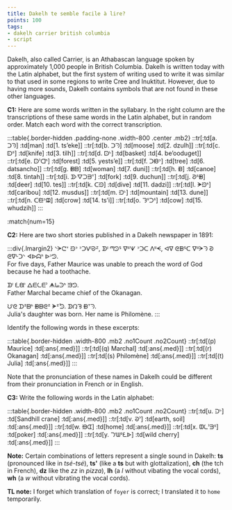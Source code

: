 ```yaml
---
title: Dakelh te semble facile à lire?
points: 100
tags:
- dakelh carrier british columbia
- script
---
```


Dakelh, also called Carrier, is an Athabascan language spoken by approximately 1,000 people in British Columbia. Dakelh is written today with the Latin alphabet, but the first system of writing used to write it was similar to that used in some regions to write Cree and Inuktitut. However, due to having more sounds, Dakelh contains symbols that are not found in these other languages.


**C1:** Here are some words written in the syllabary. In the right column are the transcriptions of these same words in the Latin alphabet, but in random order. Match each word with the correct transcription.

:::table{.border-hidden .padding-none .width-800 .center .mb2}
::tr[:td[a. ᑐᘅ] :td[man] :td[1. ts’eke]]
::tr[:td[b. ᑐᘆ] :td[moose] :td[2. dzulh]]
::tr[:td[c. ᗟᔆ] :td[knife] :td[3. tilh]]
::tr[:td[d. ᗠᒡ] :td[basket] :td[4. be’ooduget]]
::tr[:td[e. ᗠᐣᗡᑋ] :td[forest] :td[5. yests’e]]
::tr[:td[f. ᑐᙝᐣ] :td[tree] :td[6. datsancho]]
::tr[:td[g. ᙪᗸ] :td[woman] :td[7. duni]]
::tr[:td[h. ᙫ] :td[canoe] :td[8. tintah]]
::tr[:td[i. ᗫᐧᐁᑐᗲᐪ] :td[fork] :td[9. duchun]]
::tr[:td[j. ᘑᔆᙪ] :td[deer] :td[10. tes]]
::tr[:td[k. ᑕᙌ] :td[dive] :td[11. dadzi]]
::tr[:td[l. ᗘᙌᑋ] :td[caribou] :td[12. musdus]]
::tr[:td[m. ᙊᒡ] :td[mountain] :td[13. dune]]
::tr[:td[n. ᑕᙦᐣᙜ] :td[crow] :td[14. ts’i]]
::tr[:td[o. ᘊᔆᑐᔆ] :td[cow] :td[15. whudzih]]
:::

:match{num=15}

**C2:** Here are two short stories published in a Dakelh newspaper in 1891:

:::div{.lmargin2}
ᐠᗒᘧᐪ ᙌᐣ ᐣᑐᐯᑊᘒᙆ, ᗫᑊ ᘉᘦᔆ ᐁᐦᗐ ᐣᑐᑕ ᐱᐦᗕ, ᐊᐁ ᘓᗽᔆᑕ ᐁᐦᗒᘆ ᘑ ᘓᐁᒡᑐᐠ ᗏᐉᗣᑋ ᐉᐣᘥ.
<br>For five days, Father Maurice was unable to preach the word of God because he had a toothache.

ᗫᑊ ᘍᙙᑊ ᐃᗴᘇᗴᐣ ᗗᘈᑔᑋ ᙐᘦ.
<br>Father Marchal became chief of the Okanagan.

ᙀᑊᘓ ᗪᙆᗸᑋ ᙪᗸᘓᙆ ᗘᙆᘬ. ᗬᘣᘋ ᙩᐪᘆ.
<br>Julia's daughter was born. Her name is Philomène. 
:::

Identify the following words in these excerpts:

:::table{.border-hidden .width-800 .mb2 .no1Count .no2Count}
::tr[:td[(p) Maurice] :td[:ans{.med}]]
::tr[:td[(q) Marchal] :td[:ans{.med}]]
::tr[:td[(r) Okanagan] :td[:ans{.med}]]
::tr[:td[(s) Philomène] :td[:ans{.med}]]
::tr[:td[(t) Julia] :td[:ans{.med}]]
:::

Note that the pronunciation of these names in Dakelh could be different from their pronunciation in French or in English.

**C3:** Write the following words in the Latin alphabet:

:::table{.border-hidden .width-800 .mb2 .no1Count .no2Count}
::tr[:td[u. ᑓᒡ] :td[Sandhill crane] :td[:ans{.med}]]
::tr[:td[v. ᘐᐣ] :td[earth, soil] :td[:ans{.med}]]
::tr[:td[w. ᙤᗭ] :td[home] :td[:ans{.med}]]
::tr[:td[x. ᗵᘇᐣᗱᔆ] :td[poker] :td[:ans{.med}]]
::tr[:td[y. ᘄᑊᗯᔆᘍᐉ] :td[wild cherry] :td[:ans{.med}]]
:::

**Note:** Certain combinations of letters represent a single sound in Dakelh: **ts** (pronounced like in *tsé-tsé*), **ts'** (like a **ts** but with glottalization), **ch** (the tch in French), **dz** like the *zz* in *pizza*), **lh**
(a *l* without vibating the vocal cords), **wh** (a *w* without vibrating the vocal cords).

**TL note:** I forget which translation of `foyer` is correct; I translated it to `home` temporarily. 
